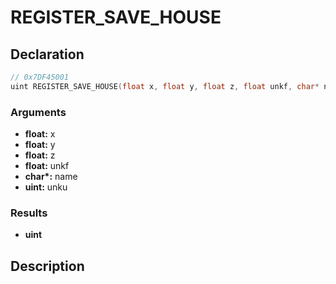 # REGISTER_SAVE_HOUSE

## Declaration
```cpp
// 0x7DF45001
uint REGISTER_SAVE_HOUSE(float x, float y, float z, float unkf, char* name, uint unku);
```

### Arguments
- **float:** x
- **float:** y
- **float:** z
- **float:** unkf
- **char\*:** name
- **uint:** unku

### Results
- **uint**

## Description

